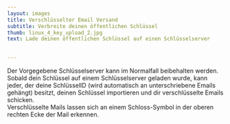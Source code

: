 ```yaml
---
layout: images
title: Verschlüsselter Email Versand
subtitle: Verbreite deinen öffentlichen Schlüssel
thumb: linux_4_key_upload_2.jpg
text: Lade deinen öffentlichen Schlüssel auf einen Schlüsselserver
 

---
```


Der Vorgegebene Schlüsselserver kann im Normalfall beibehalten werden.  
Sobald dein Schlüssel auf einem Schlüsselserver geladen wurde, kann jeder, der deine SchlüsselID (wird automatisch an unterschriebene Emails gehängt) besitzt, deinen Schlüssel importieren und dir verschlüsselte Emails schicken.  
Verschlüsselte Mails lassen sich an einem Schloss-Symbol in der oberen rechten Ecke der Mail erkennen.
